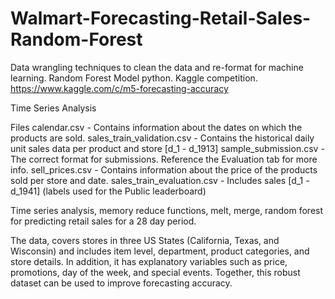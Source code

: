 # Walmart-Forecasting-Retail-Sales-Random-Forest
Data wrangling techniques to clean the data and re-format for machine learning. Random Forest Model python. Kaggle competition.  https://www.kaggle.com/c/m5-forecasting-accuracy 

Time Series Analysis

Files
calendar.csv - Contains information about the dates on which the products are sold.
sales_train_validation.csv - Contains the historical daily unit sales data per product and store [d_1 - d_1913]
sample_submission.csv - The correct format for submissions. Reference the Evaluation tab for more info.
sell_prices.csv - Contains information about the price of the products sold per store and date.
sales_train_evaluation.csv - Includes sales [d_1 - d_1941] (labels used for the Public leaderboard)

Time series analysis, memory reduce functions, melt, merge, random forest for predicting retail sales for a 28 day period. 

The data, covers stores in three US States (California, Texas, and Wisconsin) and includes item level, department, product categories, and store details. In addition, it has explanatory variables such as price, promotions, day of the week, and special events. Together, this robust dataset can be used to improve forecasting accuracy.
